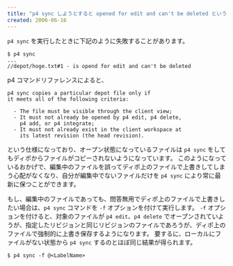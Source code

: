```yaml
---
title: "p4 sync しようとすると opened for edit and can't be deleted というエラーになる"
created: 2006-06-16
---
```


`p4 sync` を実行したときに下記のように失敗することがあります。

~~~
$ p4 sync
...
//depot/hoge.txt#1 - is opend for edit and can't be deleted
~~~

p4 コマンドリファレンスによると、

~~~
p4 sync copies a particular depot file only if
it meets all of the following criteria:

  - The file must be visible through the client view;
  - It must not already be opened by p4 edit, p4 delete,
    p4 add, or p4 integrate;
  - It must not already exist in the client workspace at
    its latest revision (the head revision).
~~~

という仕様になっており、オープン状態になっているファイルは `p4 sync` をしてもディポからファイルがコピーされないようになっています。
このようになっているおかげで、編集中のファイルを誤ってディポ上のファイルで上書きしてしまう心配がなくなり、自分が編集中でないファイルだけを `p4 sync` により常に最新に保つことができます。

もし、編集中のファイルであっても、問答無用でディポ上のファイルで上書きしたい場合は、`p4 sync` コマンドを `-f` オプションを付けて実行します。
`-f` オプションを付けると、対象のファイルが `p4 edit`、`p4 delete` でオープンされていようが、指定したリビジョンと同じリビジョンのファイルであろうが、ディポ上のファイルで強制的に上書き保存するようになります。
要するに、ローカルにファイルがない状態から `p4 sync` するのとほぼ同じ結果が得られます。

~~~
$ p4 sync -f @<LabelName>
~~~


